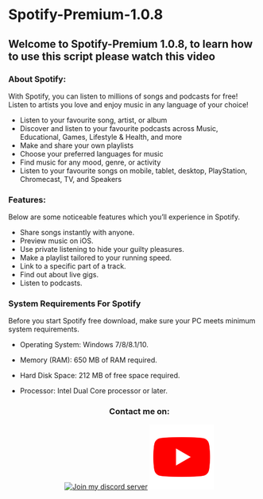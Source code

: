 # Spotify-Premium-1.0.8

## Welcome to Spotify-Premium 1.0.8, to learn how to use this script please watch this video

### About Spotify:
With Spotify, you can listen to millions of songs and podcasts for free! Listen to artists you love and enjoy music in any language of your choice!

- Listen to your favourite song, artist, or album
- Discover and listen to your favourite podcasts across Music, Educational, Games, Lifestyle & Health, and more
- Make and share your own playlists
- Choose your preferred languages for music
- Find music for any mood, genre, or activity
- Listen to your favourite songs on mobile, tablet, desktop, PlayStation, Chromecast, TV, and Speakers



### Features:
Below are some noticeable features which you’ll experience in Spotify.

- Share songs instantly with anyone.
- Preview music on iOS. 
- Use private listening to hide your guilty pleasures. 
- Make a playlist tailored to your running speed. 
- Link to a specific part of a track.
- Find out about live gigs. 
- Listen to podcasts. 


### System Requirements For Spotify
Before you start Spotify free download, make sure your PC meets minimum system requirements.

- Operating System: Windows 7/8/8.1/10.
- Memory (RAM): 650 MB of RAM required.
- Hard Disk Space: 212 MB of free space required.
- Processor: Intel Dual Core processor or later.

  <h3 align="center">Contact me on:</h3>
  <p align="center">
      <a href="https://discord.com/invite/CAJWYQBf"><img src="https://www.freepnglogos.com/uploads/discord-logo-png/discord-logo-logodownload-download-logotipos-1.png" alt="Join my discord server" height = "120"></a>
      <a href="https://www.youtube.com/channel/UCG5S7dAahbEapNavnN5-tmw"><img src="/icons/yt.png" alt="My youtube channel" height= "130"></a>
  </p>
